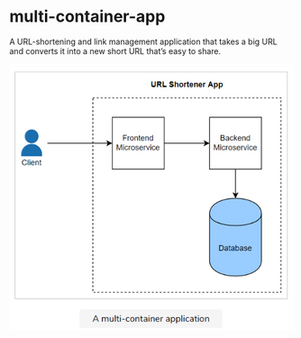 # multi-container-app
A URL-shortening and link management application that takes a big URL and converts it into a new short URL that’s easy to share. 

![image](https://github.com/pritamnikam/multi-container-app/blob/main/multi-container%20application.png)
